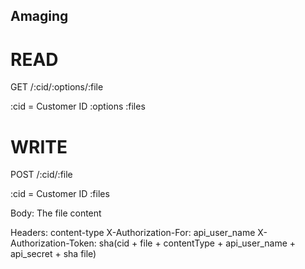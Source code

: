 

## Amaging


# READ

GET /:cid/:options/:file

:cid = Customer ID
:options
:files

# WRITE

POST /:cid/:file

:cid = Customer ID
:files

Body: The file content

Headers:
  content-type
  X-Authorization-For: api_user_name
  X-Authorization-Token: sha(cid + file + contentType + api_user_name + api_secret + sha file)
